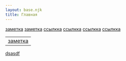 ```yaml
---
layout: base.njk
title: Главная
---
```

[заметка](заметка)
[заметка](/blog/заметка/)
<a href="/blog/заметка/">ссылкка</a>
<a href="/blog/docs/dsasdf/index.html/">ссылкка</a>
<a href="/docs/dsasdf/index.html/">ссылкка</a>
<a href="/dsasdf/index.html/">ссылкка</a>

|                           |
| ------------------------- |
| [заметка](/blog/заметка/) |
[dsasdf](/blog/dsasdf/)
